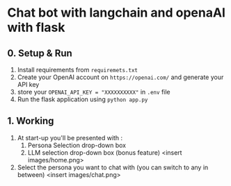 # Chat bot with langchain and openaAI with flask
## 0. Setup & Run
1. Install requirements from `requiremets.txt`
2. Create your OpenAI account on `https://openai.com/` and generate your API key
3. store your `OPENAI_API_KEY = "XXXXXXXXXX"` in `.env` file
4. Run the flask application using `python app.py`

## 1. Working
1. At start-up you'll be presented with :
   1. Persona Selection drop-down box
   2. LLM selection drop-down box (bonus feature)
   <insert images/home.png>
2. Select the persona you want to chat with (you can switch to any in between)
   <insert images/chat.png>
